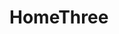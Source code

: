 <!-- generated by markdown-notes-tree -->

# HomeThree

<!-- optional markdown-notes-tree directory description starts here -->

<!-- optional markdown-notes-tree directory description ends here -->


